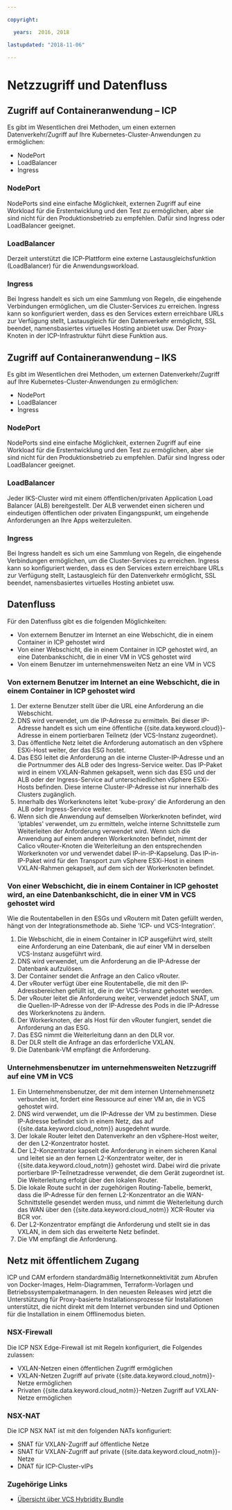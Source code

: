```yaml
---

copyright:

  years:  2016, 2018

lastupdated: "2018-11-06"

---
```


# Netzzugriff und Datenfluss

## Zugriff auf Containeranwendung – ICP

Es gibt im Wesentlichen drei Methoden, um einen externen Datenverkehr/Zugriff auf Ihre Kubernetes-Cluster-Anwendungen zu ermöglichen:
- NodePort
- LoadBalancer
- Ingress

### NodePort
NodePorts sind eine einfache Möglichkeit, externen Zugriff auf eine Workload für die Erstentwicklung und den Test zu ermöglichen, aber sie sind nicht für den Produktionsbetrieb zu empfehlen. Dafür sind Ingress oder LoadBalancer geeignet.

### LoadBalancer
Derzeit unterstützt die ICP-Plattform eine externe Lastausgleichsfunktion (LoadBalancer) für die Anwendungsworkload.

### Ingress
Bei Ingress handelt es sich um eine Sammlung von Regeln, die eingehende Verbindungen ermöglichen, um die Cluster-Services zu erreichen. Ingress kann so konfiguriert werden, dass es den Services extern erreichbare URLs zur Verfügung stellt, Lastausgleich für den Datenverkehr ermöglicht, SSL beendet, namensbasiertes virtuelles Hosting anbietet usw.  Der Proxy-Knoten in der ICP-Infrastruktur führt diese Funktion aus.

## Zugriff auf Containeranwendung – IKS
Es gibt im Wesentlichen drei Methoden, um externen Datenverkehr/Zugriff auf Ihre Kubernetes-Cluster-Anwendungen zu ermöglichen:
- NodePort
- LoadBalancer
- Ingress

### NodePort
NodePorts sind eine einfache Möglichkeit, externen Zugriff auf eine Workload für die Erstentwicklung und den Test zu ermöglichen, aber sie sind nicht für den Produktionsbetrieb zu empfehlen. Dafür sind Ingress oder LoadBalancer geeignet.

### LoadBalancer
Jeder IKS-Cluster wird mit einem öffentlichen/privaten Application Load Balancer (ALB) bereitgestellt. Der ALB verwendet einen sicheren und eindeutigen öffentlichen oder privaten Eingangspunkt, um eingehende Anforderungen an Ihre Apps weiterzuleiten.

### Ingress
Bei Ingress handelt es sich um eine Sammlung von Regeln, die eingehende Verbindungen ermöglichen, um die Cluster-Services zu erreichen. Ingress kann so konfiguriert werden, dass es den Services extern erreichbare URLs zur Verfügung stellt, Lastausgleich für den Datenverkehr ermöglicht, SSL beendet, namensbasiertes virtuelles Hosting anbietet usw.

## Datenfluss
Für den Datenfluss gibt es die folgenden Möglichkeiten:
- Von externem Benutzer im Internet an eine Webschicht, die in einem Container in ICP gehostet wird
- Von einer Webschicht, die in einem Container in ICP gehostet wird, an eine Datenbankschicht, die in einer VM in VCS gehostet wird
- Von einem Benutzer im unternehmensweiten Netz an eine VM in VCS

### Von externem Benutzer im Internet an eine Webschicht, die in einem Container in ICP gehostet wird
1. Der externe Benutzer stellt über die URL eine Anforderung an die Webschicht.
2.	DNS wird verwendet, um die IP-Adresse zu ermitteln. Bei dieser IP-Adresse handelt es sich um eine öffentliche {{site.data.keyword.cloud}}-Adresse in einem portierbaren Teilnetz (der VCS-Instanz zugeordnet).
3.	Das öffentliche Netz leitet die Anforderung automatisch an den vSphere ESXi-Host weiter, der das ESG hostet.
4.	Das ESG leitet die Anforderung an die interne Cluster-IP-Adresse und an die Portnummer des ALB oder des Ingress-Service weiter. Das IP-Paket wird in einem VXLAN-Rahmen gekapselt, wenn sich das ESG und der ALB oder der Ingress-Service auf unterschiedlichen vSphere ESXi-Hosts befinden. Diese interne Cluster-IP-Adresse ist nur innerhalb des Clusters zugänglich.
5.	Innerhalb des Workerknotens leitet 'kube-proxy' die Anforderung an den ALB oder Ingress-Service weiter.
6.	Wenn sich die Anwendung auf demselben Workerknoten befindet, wird 'iptables' verwendet, um zu ermitteln, welche interne Schnittstelle zum Weiterleiten der Anforderung verwendet wird. Wenn sich die Anwendung auf einem anderen Workerknoten befindet, nimmt der Calico vRouter-Knoten die Weiterleitung an den entsprechenden Workerknoten vor und verwendet dabei IP-in-IP-Kapselung. Das IP-in-IP-Paket wird für den Transport zum vSphere ESXi-Host in einem VXLAN-Rahmen gekapselt, auf dem sich der Workerknoten befindet.

### Von einer Webschicht, die in einem Container in ICP gehostet wird, an eine Datenbankschicht, die in einer VM in VCS gehostet wird
Wie die Routentabellen in den ESGs und vRoutern mit Daten gefüllt werden, hängt von der Integrationsmethode ab. Siehe 'ICP- und VCS-Integration'.
1.	Die Webschicht, die in einem Container in ICP ausgeführt wird, stellt eine Anforderung an eine Datenbank, die auf einer VM in derselben VCS-Instanz ausgeführt wird.
2.	DNS wird verwendet, um die Anforderung an die IP-Adresse der Datenbank aufzulösen.
3.	Der Container sendet die Anfrage an den Calico vRouter.
4.	Der vRouter verfügt über eine Routentabelle, die mit den IP-Adressbereichen gefüllt ist, die in der VCS-Instanz gehostet werden.
5.	Der vRouter leitet die Anforderung weiter, verwendet jedoch SNAT, um die Quellen-IP-Adresse von der IP-Adresse des Pods in die IP-Adresse des Workerknotens zu ändern.
6.	Der Workerknoten, der als Host für den vRouter fungiert, sendet die Anforderung an das ESG.
7.	Das ESG nimmt die Weiterleitung dann an den DLR vor.
8.	Der DLR stellt die Anfrage an das erforderliche VXLAN.
9.	Die Datenbank-VM empfängt die Anforderung.

### 	Unternehmensbenutzer im unternehmensweiten Netzzugriff auf eine VM in VCS
1.	Ein Unternehmensbenutzer, der mit dem internen Unternehmensnetz verbunden ist, fordert eine Ressource auf einer VM an, die in VCS gehostet wird.
2.	DNS wird verwendet, um die IP-Adresse der VM zu bestimmen. Diese IP-Adresse befindet sich in einem Netz, das auf {{site.data.keyword.cloud_notm}} ausgedehnt wurde.
3.	Der lokale Router leitet den Datenverkehr an den vSphere-Host weiter, der den L2-Konzentrator hostet.
4.	Der L2-Konzentrator kapselt die Anforderung in einem sicheren Kanal und leitet sie an den fernen L2-Konzentrator weiter, der in {{site.data.keyword.cloud_notm}} gehostet wird. Dabei wird die private portierbare IP-Teilnetzadresse verwendet, die dem Gerät zugeordnet ist. Die Weiterleitung erfolgt über den lokalen Router.
5.	Die lokale Route sucht in der zugehörigen Routing-Tabelle, bemerkt, dass die IP-Adresse für den fernen L2-Konzentrator an die WAN-Schnittstelle gesendet werden muss, und nimmt die Weiterleitung durch das WAN über den {{site.data.keyword.cloud_notm}} XCR-Router via BCR vor.
6.	Der L2-Konzentrator empfängt die Anforderung und stellt sie in das VXLAN, in dem sich das erweiterte Netz befindet.
7.	Die VM empfängt die Anforderung.

## Netz mit öffentlichem Zugang
ICP und CAM erfordern standardmäßig Internetkonnektivität zum Abrufen von Docker-Images, Helm-Diagrammen, Terraform-Vorlagen und Betriebssystempaketmanagern.
In den neuesten Releases wird jetzt die Unterstützung für Proxy-basierte Installationsprozesse für Installationen unterstützt, die nicht direkt mit dem Internet verbunden sind und Optionen für die Installation in einem Offlinemodus bieten.

###	NSX-Firewall
Die ICP NSX Edge-Firewall ist mit Regeln konfiguriert, die Folgendes zulassen:
*	VXLAN-Netzen einen öffentlichen Zugriff ermöglichen
*	VXLAN-Netzen Zugriff auf private {{site.data.keyword.cloud_notm}}-Netze ermöglichen
*	Privaten {{site.data.keyword.cloud_notm}}-Netzen Zugriff auf VXLAN-Netze ermöglichen

### NSX-NAT
Die ICP NSX NAT ist mit den folgenden NATs konfiguriert:
*	SNAT für VXLAN-Zugriff auf öffentliche Netze
*	SNAT für VXLAN-Zugriff auf private {{site.data.keyword.cloud_notm}}-Netze
*	DNAT für ICP-Cluster-vIPs

### Zugehörige Links

* [Übersicht über VCS Hybridity Bundle](../vcs/vcs-hybridity-intro.html)
